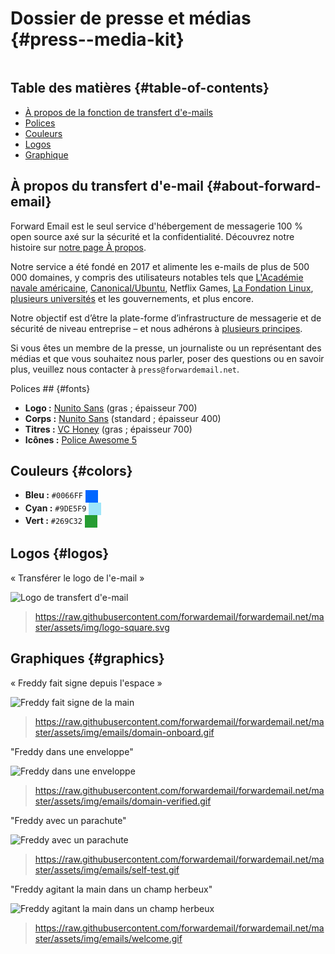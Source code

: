# Dossier de presse et médias {#press--media-kit}

<img loading="lazy" src="/img/articles/press.webp" alt="" class="rounded-lg" />

## Table des matières {#table-of-contents}

* [À propos de la fonction de transfert d'e-mails](#about-forward-email)
* [Polices](#fonts)
* [Couleurs](#colors)
* [Logos](#logos)
* [Graphique](#graphics)

## À propos du transfert d'e-mail {#about-forward-email}

Forward Email est le seul service d'hébergement de messagerie 100 % open source axé sur la sécurité et la confidentialité. Découvrez notre histoire sur [notre page À propos](/about).

Notre service a été fondé en 2017 et alimente les e-mails de plus de 500 000 domaines, y compris des utilisateurs notables tels que [L'Académie navale américaine](/blog/docs/federal-government-email-service-section-889-compliant), [Canonical/Ubuntu](/blog/docs/canonical-ubuntu-email-enterprise-case-study), Netflix Games, [La Fondation Linux](/blog/docs/linux-foundation-email-enterprise-case-study), [plusieurs universités](/blog/docs/alumni-email-forwarding-university-case-study) et les gouvernements, et plus encore.

Notre objectif est d’être la plate-forme d’infrastructure de messagerie et de sécurité de niveau entreprise – et nous adhérons à [plusieurs principes](https://forwardemail.net/blog/docs/best-quantum-safe-encrypted-email-service#principles).

Si vous êtes un membre de la presse, un journaliste ou un représentant des médias et que vous souhaitez nous parler, poser des questions ou en savoir plus, veuillez nous contacter à `press@forwardemail.net`.

Polices ## {#fonts}

* **Logo :** [Nunito Sans](https://fonts.google.com/specimen/Nunito+Sans) (gras ; épaisseur 700)
* **Corps :** [Nunito Sans](https://fonts.google.com/specimen/Nunito+Sans) (standard ; épaisseur 400)
* **Titres :** [VC Honey](https://verycoolstudio.com/typefaces/honey) (gras ; épaisseur 700)
* **Icônes :** [Police Awesome 5](https://fontawesome.com/)

## Couleurs {#colors}

* **Bleu :** `#0066FF` <span style="vertical-align:middle;display:inline-block;padding:10px;background:#0066FF;"></span>
* **Cyan :** `#9DE5F9` <span style="vertical-align:middle;display:inline-block;padding:10px;background:#9DE5F9;"></span>
* **Vert :** `#269C32` <span style="vertical-align:middle;display:inline-block;padding:10px;background:#269C32;"></span>

## Logos {#logos}

« Transférer le logo de l'e-mail »

![Logo de transfert d'e-mail](https://raw.githubusercontent.com/forwardemail/forwardemail.net/master/assets/img/logo-square.svg)

> <https://raw.githubusercontent.com/forwardemail/forwardemail.net/master/assets/img/logo-square.svg>

## Graphiques {#graphics}

« Freddy fait signe depuis l'espace »

![Freddy fait signe de la main](https://raw.githubusercontent.com/forwardemail/forwardemail.net/master/assets/img/emails/domain-onboard.gif)

> <https://raw.githubusercontent.com/forwardemail/forwardemail.net/master/assets/img/emails/domain-onboard.gif>

"Freddy dans une enveloppe"

![Freddy dans une enveloppe](https://raw.githubusercontent.com/forwardemail/forwardemail.net/master/assets/img/emails/domain-verified.gif)

> <https://raw.githubusercontent.com/forwardemail/forwardemail.net/master/assets/img/emails/domain-verified.gif>

"Freddy avec un parachute"

![Freddy avec un parachute](https://raw.githubusercontent.com/forwardemail/forwardemail.net/master/assets/img/emails/self-test.gif)

> <https://raw.githubusercontent.com/forwardemail/forwardemail.net/master/assets/img/emails/self-test.gif>

"Freddy agitant la main dans un champ herbeux"

![Freddy agitant la main dans un champ herbeux](https://raw.githubusercontent.com/forwardemail/forwardemail.net/master/assets/img/emails/welcome.gif)

> <https://raw.githubusercontent.com/forwardemail/forwardemail.net/master/assets/img/emails/welcome.gif>